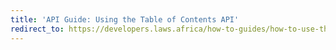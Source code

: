 ```yaml
---
title: 'API Guide: Using the Table of Contents API'
redirect_to: https://developers.laws.africa/how-to-guides/how-to-use-the-table-of-contents-api
---
```

